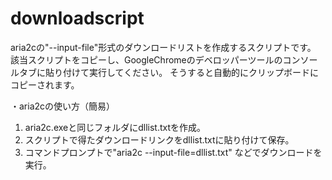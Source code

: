 # downloadscript
aria2cの"--input-file"形式のダウンロードリストを作成するスクリプトです。
該当スクリプトをコピーし、GoogleChromeのデベロッパーツールのコンソールタブに貼り付けて実行してください。
そうすると自動的にクリップボードにコピーされます。

・aria2cの使い方（簡易）
1. aria2c.exeと同じフォルダにdllist.txtを作成。
2. スクリプトで得たダウンロードリンクをdllist.txtに貼り付けて保存。
3. コマンドプロンプトで"aria2c --input-file=dllist.txt" などでダウンロードを実行。